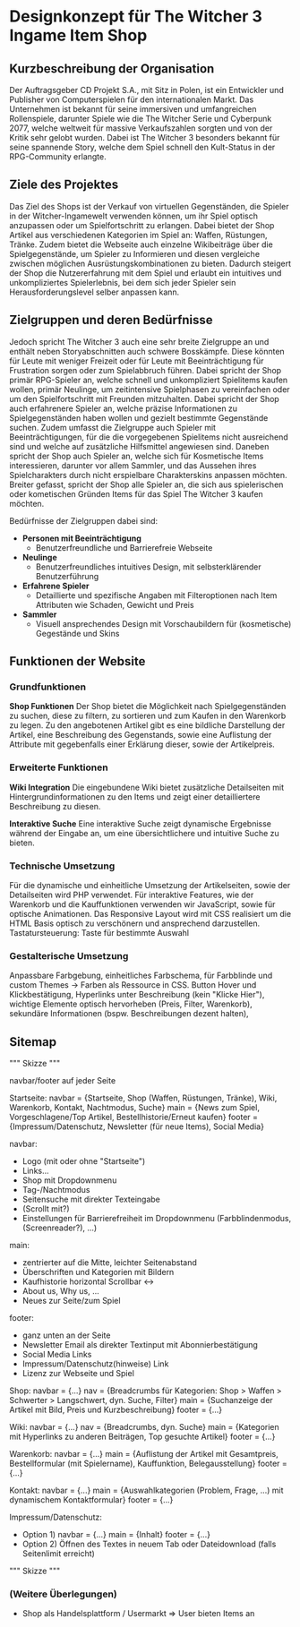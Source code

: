 # Designkonzept für The Witcher 3 Ingame Item Shop

## Kurzbeschreibung der Organisation
Der Auftragsgeber CD Projekt S.A., mit Sitz in Polen, ist ein Entwickler und Publisher von Computerspielen für den internationalen Markt. Das Unternehmen ist bekannt für seine immersiven und umfangreichen Rollenspiele, darunter Spiele wie die The Witcher Serie und Cyberpunk 2077, welche weltweit für massive Verkaufszahlen sorgten und von der Kritik sehr gelobt wurden.
Dabei ist The Witcher 3 besonders bekannt für seine spannende Story, welche dem Spiel schnell den Kult-Status in der RPG-Community erlangte.

## Ziele des Projektes
Das Ziel des Shops ist der Verkauf von virtuellen Gegenständen, die Spieler in der Witcher-Ingamewelt verwenden können, um ihr Spiel optisch anzupassen oder um Spielfortschritt zu erlangen. Dabei bietet der Shop Artikel aus verschiedenen Kategorien im Spiel an: Waffen, Rüstungen, Tränke.
Zudem bietet die Webseite auch einzelne Wikibeiträge über die Spielgegenstände, um Spieler zu Informieren und diesen vergleiche zwischen möglichen Ausrüstungskombinationen zu bieten.
Dadurch steigert der Shop die Nutzererfahrung mit dem Spiel und erlaubt ein intuitives und unkompliziertes Spielerlebnis, bei dem sich jeder Spieler sein Herausforderungslevel selber anpassen kann.

## Zielgruppen und deren Bedürfnisse
Jedoch spricht The Witcher 3 auch eine sehr breite Zielgruppe an und enthält neben Storyabschnitten auch schwere Bosskämpfe. Diese könnten für Leute mit weniger Freizeit oder für Leute mit Beeinträchtigung für Frustration sorgen oder zum Spielabbruch führen. Dabei spricht der Shop primär RPG-Spieler an, welche schnell und unkompliziert Spielitems kaufen wollen, primär Neulinge, um zeitintensive Spielphasen zu vereinfachen oder um den Spielfortschritt mit Freunden mitzuhalten. Dabei spricht der Shop auch erfahrenere Spieler an, welche präzise Informationen zu Spielgegenständen haben wollen und gezielt bestimmte Gegenstände suchen. Zudem umfasst die Zielgruppe auch Spieler mit Beeinträchtigungen, für die die vorgegebenen Spielitems nicht ausreichend sind und welche auf zusätzliche Hilfsmittel angewiesen sind. Daneben spricht der Shop auch Spieler an, welche sich für Kosmetische Items interessieren, darunter vor allem Sammler, und das Aussehen ihres Spielcharakters durch nicht erspielbare Charakterskins anpassen möchten.
Breiter gefasst, spricht der Shop alle Spieler an, die sich aus spielerischen oder kometischen Gründen Items für das Spiel The Witcher 3 kaufen möchten.

Bedürfnisse der Zielgruppen dabei sind:
- **Personen mit Beeinträchtigung**
  - Benutzerfreundliche und Barrierefreie Webseite
- **Neulinge**
  - Benutzerfreundliches intuitives Design, mit selbsterklärender Benutzerführung
- **Erfahrene Spieler**
  - Detaillierte und spezifische Angaben mit Filteroptionen nach Item Attributen wie Schaden, Gewicht und Preis
- **Sammler**
  - Visuell ansprechendes Design mit Vorschaubildern für (kosmetische) Gegestände und Skins

## Funktionen der Website

### Grundfunktionen
**Shop Funktionen**
Der Shop bietet die Möglichkeit nach Spielgegenständen zu suchen, diese zu filtern, zu sortieren und zum Kaufen in den Warenkorb zu legen. Zu den angebotenen Artikel gibt es eine bildliche Darstellung der Artikel, eine Beschreibung des Gegenstands, sowie eine Auflistung der Attribute mit gegebenfalls einer Erklärung dieser, sowie der Artikelpreis.

### Erweiterte Funktionen
**Wiki Integration**
Die eingebundene Wiki bietet zusätzliche Detailseiten mit Hintergrundinformationen zu den Items und zeigt einer detailliertere Beschreibung zu diesen.

**Interaktive Suche**
Eine interaktive Suche zeigt dynamische Ergebnisse während der Eingabe an, um eine übersichtlichere und intuitive Suche zu bieten.

### Technische Umsetzung
Für die dynamische und einheitliche Umsetzung der Artikelseiten, sowie der Detailseiten wird PHP verwendet.
Für interaktive Features, wie der Warenkorb und die Kauffunktionen verwenden wir JavaScript, sowie für optische Animationen.
Das Responsive Layout wird mit CSS realisiert um die HTML Basis optisch zu verschönern und ansprechend darzustellen.
Tastatursteuerung: Taste für bestimmte Auswahl

### Gestalterische Umsetzung
Anpassbare Farbgebung, einheitliches Farbschema, für Farbblinde und custom Themes -> Farben als Ressource in CSS.
Button Hover und Klickbestätigung, Hyperlinks unter Beschreibung (kein "Klicke Hier"), wichtige Elemente optisch hervorheben (Preis, Filter, Warenkorb), sekundäre Informationen (bspw. Beschreibungen dezent halten),


## Sitemap
""" Skizze """

navbar/footer auf jeder Seite

Startseite:
navbar = {Startseite, Shop (Waffen, Rüstungen, Tränke), Wiki, Warenkorb, Kontakt, Nachtmodus, Suche}
main   = {News zum Spiel, Vorgeschlagene/Top Artikel, Bestellhistorie/Erneut kaufen}
footer = {Impressum/Datenschutz, Newsletter (für neue Items), Social Media}

navbar:
- Logo (mit oder ohne "Startseite")
- Links...
- Shop mit Dropdownmenu
- Tag-/Nachtmodus
- Seitensuche mit direkter Texteingabe
- (Scrollt mit?)
- Einstellungen für Barrierefreiheit im Dropdownmenu (Farbblindenmodus, (Screenreader?), ...)


main:
- zentrierter auf die Mitte, leichter Seitenabstand
- Überschriften und Kategorien mit Bildern
- Kaufhistorie horizontal Scrollbar <->
- About us, Why us, ...
- Neues zur Seite/zum Spiel

footer:
- ganz unten an der Seite
- Newsletter Email als direkter Textinput mit Abonnierbestätigung
- Social Media Links
- Impressum/Datenschutz(hinweise) Link
- Lizenz zur Webseite und Spiel


Shop:
navbar = {...}
nav    = {Breadcrumbs für Kategorien: Shop > Waffen > Schwerter > Langschwert, dyn. Suche, Filter}
main   = {Suchanzeige der Artikel mit Bild, Preis und Kurzbeschreibung}
footer = {...}

Wiki:
navbar = {...}
nav    = {Breadcrumbs, dyn. Suche}
main   = {Kategorien mit Hyperlinks zu anderen Beiträgen, Top gesuchte Artikel}
footer = {...}

Warenkorb:
navbar = {...}
main   = {Auflistung der Artikel mit Gesamtpreis, Bestellformular (mit Spielername), Kauffunktion, Belegausstellung}
footer = {...}

Kontakt:
navbar = {...}
main   = {Auswahlkategorien (Problem, Frage, ...) mit dynamischem Kontaktformular}
footer = {...}

Impressum/Datenschutz:
- Option 1)
navbar = {...}
main   = {Inhalt}
footer = {...}
- Option 2)
Öffnen des Textes in neuem Tab oder Dateidownload (falls Seitenlimit erreicht)

""" Skizze """

### (Weitere Überlegungen)
- Shop als Handelsplattform / Usermarkt => User bieten Items an
